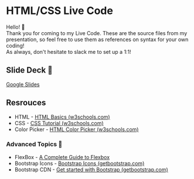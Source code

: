# HTML/CSS Live Code
Hello! 👋 <br>
Thank you for coming to my Live Code.  These are the source files from my presentation, so feel free to use them as references on syntax for your own coding!<br>
As always, don't hesitate to slack me to set up a 1:1!

## Slide Deck 🛝
[Google Slides](https://docs.google.com/presentation/d/1PrqrTigZtfdZ5NTT9anTN9MMNRHU7-bnKn1UEkx29ng/edit?usp=sharing)

## Resrouces
- HTML - [HTML Basics (w3schools.com)](https://www.w3schools.com/html/html_basic.asp)
- CSS - [CSS Tutorial (w3schools.com)](https://www.w3schools.com/CSS/default.asp)
- Color Picker - [HTML Color Picker (w3schools.com)](https://www.w3schools.com/colors/colors_picker.asp)

### Advanced Topics 🤫
- FlexBox - [A Complete Guide to Flexbox](https://css-tricks.com/snippets/css/a-guide-to-flexbox/)
- Bootstrap Icons - [Bootstrap Icons (getbootstrap.com)](https://icons.getbootstrap.com/)
- Bootstrap CDN - [Get started with Bootstrap (getbootstrap.com)](https://getbootstrap.com/docs/5.3/getting-started/introduction/)
